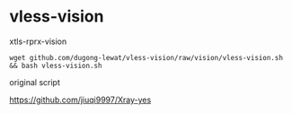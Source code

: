 # vless-vision
xtls-rprx-vision


```
wget github.com/dugong-lewat/vless-vision/raw/vision/vless-vision.sh && bash vless-vision.sh
```

original script

https://github.com/jiuqi9997/Xray-yes
